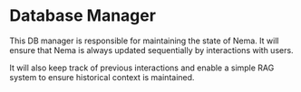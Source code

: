 # Database Manager
This DB manager is responsible for maintaining the state of Nema. It will
ensure that Nema is always updated sequentially by interactions with users.

It will also keep track of previous interactions and enable a simple RAG
system to ensure historical context is maintained.
